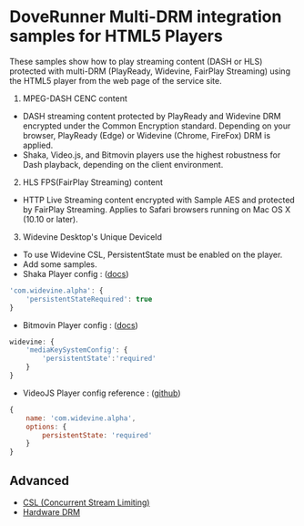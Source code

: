 # DoveRunner Multi-DRM integration samples for HTML5 Players

These samples show how to play streaming content (DASH or HLS) protected with multi-DRM (PlayReady, Widevine, FairPlay Streaming) using the HTML5 player from the web page of the service site.

1. MPEG-DASH CENC content
- DASH streaming content protected by PlayReady and Widevine DRM encrypted under the Common Encryption standard. Depending on your browser, PlayReady (Edge) or Widevine (Chrome, FireFox) DRM is applied.
- Shaka, Video.js, and Bitmovin players use the highest robustness for Dash playback, depending on the client environment.

2. HLS FPS(FairPlay Streaming) content
- HTTP Live Streaming content encrypted with Sample AES and protected by FairPlay Streaming. Applies to Safari browsers running on Mac OS X (10.10 or later).

3. Widevine Desktop's Unique DeviceId
- To use Widevine CSL, PersistentState must be enabled on the player.
- Add some samples.
- Shaka Player config : ([docs](https://shaka-player-demo.appspot.com/docs/api/shaka.extern.html#.AdvancedDrmConfiguration))
```javascript
'com.widevine.alpha': {
    'persistentStateRequired': true
}
```

- Bitmovin Player config : ([docs](https://bitmovin.com/docs/player/api-reference/web/web-sdk-api-reference-v8#/player/web/8/docs/enums/drm.mediakeysystemconfig.persistentstate.html))
```javascript
widevine: {
    'mediaKeySystemConfig': {
        'persistentState':'required'
    }
}
```

- VideoJS Player config reference : ([github](https://github.com/videojs/videojs-contrib-eme/blob/main/src/eme.js#L64))
```javascript
{
    name: 'com.widevine.alpha',
    options: {
        persistentState: 'required'
    }
}
```



## Advanced

- [CSL (Concurrent Stream Limiting)](advanced/csl/README.md)
- [Hardware DRM](advanced/hardware-drm/README.md)
